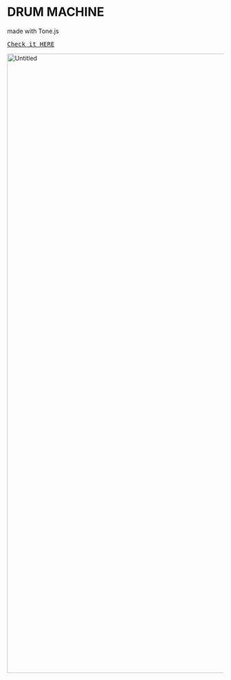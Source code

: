 # DRUM MACHINE 
made with Tone.js

<a href="https://uuuuuvika.github.io/Drum-Machine/"><kbd>Check it HERE</kbd></a>

<img width="1440" alt="Untitled" src="https://user-images.githubusercontent.com/47716922/229160886-e0a984f2-feef-4367-a671-b5ec25d5a0da.png">
